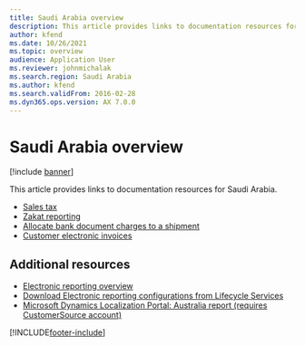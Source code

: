 ```yaml
---
title: Saudi Arabia overview
description: This article provides links to documentation resources for Saudi Arabia.
author: kfend
ms.date: 10/26/2021
ms.topic: overview
audience: Application User
ms.reviewer: johnmichalak
ms.search.region: Saudi Arabia
ms.author: kfend
ms.search.validFrom: 2016-02-28
ms.dyn365.ops.version: AX 7.0.0
---
```


# Saudi Arabia overview

[!include [banner](../../includes/banner.md)]

This article provides links to documentation resources for Saudi Arabia. 

- [Sales tax](apac/apac-sau-sales-tax.md)
- [Zakat reporting](emea-sau-zakat-reporting.md)
- [Allocate bank document charges to a shipment](apac/apac-sau-allocate-bank-document-charges-shipment.md)
- [Customer electronic invoices](emea-sau-e-invoices.md)

## Additional resources

- [Electronic reporting overview](../../../fin-ops-core/dev-itpro/analytics/general-electronic-reporting.md)
- [Download Electronic reporting configurations from Lifecycle Services](../../../fin-ops-core/dev-itpro/analytics/download-electronic-reporting-configuration-lcs.md)
- [Microsoft Dynamics Localization Portal: Australia report (requires CustomerSource account)](https://mbs.microsoft.com/files/customer/AX/Support/supportnews/saudiarabia.html)


[!INCLUDE[footer-include](../../../includes/footer-banner.md)]
